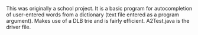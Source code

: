 This was originally a school project. It is a basic program for autocompletion of user-entered words from a dictionary (text file entered as a program argument). Makes use of a DLB trie and is fairly efficient. A2Test.java is the driver file. 
